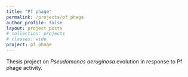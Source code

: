 ```yaml
---
title: "Pf phage"
permalink: /projects/pf_phage
author_profile: false
layout: project_posts
# collection: projects
# classes: wide
project: pf_phage
---
```


Thesis project on <i>Pseudomonas aeruginosa</i> evolution in response to Pf phage activity.
